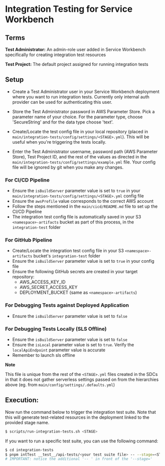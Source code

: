 # Integration Testing for Service Workbench

## Terms

**Test Administrator:** An admin-role user added in Service Workbench specifically for creating integration test resources

**Test Project:** The default project assigned for running integration tests

## Setup

- Create a Test Administrator user in your Service Workbench deployment where you want to run integration tests.
  Currently only internal auth provider can be used for authenticating this user.

- Store the Test Administrator password in AWS Parameter Store. Pick a parameter name of your choice. For the parameter type, choose 'SecureString' and for the data type choose 'text'.

- Create/Locate the test config file in your local repository (placed in `main/integration-tests/config/settings/<STAGE>.yml`). This will be useful when you're triggering the tests locally.

- Enter the Test Administrator username, password path (AWS Parameter Store), Test Project ID, and the rest of the values as directed in the `main/integration-tests/config/settings/example.yml` file. Your config file will be ignored by git when you make any changes.

### For CI/CD Pipeline

- Ensure the `isBuildServer` parameter value is set to `true` in your `main/integration-tests/config/settings/<STAGE>.yml` config file
- Ensure the `awsProfile` value corresponds to the correct AWS account
- Follow the steps mentioned in the `main/cicd/README.md` file to set up the CI/CD Pipeline
- The integration test config file is automatically saved in your S3 `<namespace>-artifacts` bucket as part of this process, in the `integration-test` folder

### For GitHub Pipeline

- Create/Locate the integration test config file in your S3 `<namespace>-artifacts` bucket's `integration-test` folder
- Ensure the `isBuildServer` parameter value is set to `true` in your config file
- Ensure the following GitHub secrets are created in your target repository: 
  - AWS_ACCESS_KEY_ID
  - AWS_SECRET_ACCESS_KEY
  - DEPLOYMENT_BUCKET (same as `<namespace>-artifacts`)


### For Debugging Tests against Deployed Application

- Ensure the `isBuildServer` parameter value is set to `false`

### For Debugging Tests Locally (SLS Offline)

- Ensure the `isBuildServer` parameter value is set to `false`
- Ensure the `isLocal` parameter value is set to `true`. Verify the `localApiEndpoint` parameter value is accurate
- Remember to launch sls offline

**Note**

This file is unique from the rest of the `<STAGE>.yml` files created in the SDCs in that it does not gather serverless settings passed on from the hierarchies above (eg. from `main/config/settings/.defaults.yml`)

## Execution:

Now run the command below to trigger the integration test suite. Note that this will generate test-related resources in the deployment linked to the provided stage name.

```bash
$ scripts/run-integration-tests.sh <STAGE>
```

If you want to run a specific test suite, you can use the following command:

```bash
$ cd integration-tests
$ pnpm intTest __test__/api-tests/<your test suite file> -- --stage=<STAGE>
# IMPORTANT: notice the additional '-- ' in front of the '--stage='
```
